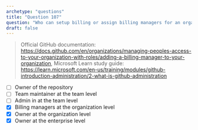 ```yaml
---
archetype: "questions"
title: "Question 107"
question: "Who can setup billing or assign billing managers for an organization? (Select two.)"
draft: false
---
```



> Official GitHub documentation: https://docs.github.com/en/organizations/managing-peoples-access-to-your-organization-with-roles/adding-a-billing-manager-to-your-organization, Microsoft Learn study guide: https://learn.microsoft.com/en-us/training/modules/github-introduction-administration/2-what-is-github-administration
- [ ] Owner of the repository
- [ ] Team maintainer at the team level
- [ ] Admin in at the team level
- [x] Billing managers at the organization level
- [x] Owner at the organization level 
- [x] Owner at the enterprise level
